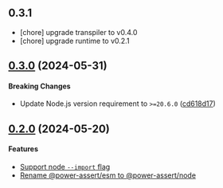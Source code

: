 ## 0.3.1

  * [chore] upgrade transpiler to v0.4.0
  * [chore] upgrade runtime to v0.2.1

## [0.3.0](https://github.com/twada/power-assert-monorepo/releases/tag/node-v0.3.0) (2024-05-31)


#### Breaking Changes

- Update Node.js version requirement to `>=20.6.0` ([cd618d17](https://github.com/twada/power-assert-monorepo/commit/cd618d1749cad6df954956de00492dfeb9afa397))


## [0.2.0](https://github.com/twada/power-assert-monorepo/releases/tag/node-v0.2.0) (2024-05-20)


#### Features

- [Support node `--import` flag](https://github.com/twada/power-assert-monorepo/pull/8)
- [Rename @power-assert/esm to @power-assert/node](https://github.com/twada/power-assert-monorepo/pull/9)

